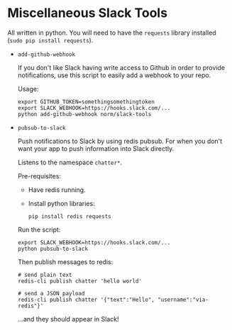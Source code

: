 Miscellaneous Slack Tools
=========================

All written in python. You will need to have the `requests` library installed
(`sudo pip install requests`).


*   `add-github-webhook`

    If you don't like Slack having write access to Github in order to provide
    notifications, use this script to easily add a webhook to your repo.

    Usage:

        export GITHUB_TOKEN=somethingsomethingtoken
        export SLACK_WEBHOOK=https://hooks.slack.com/...
        python add-github-webhook norm/slack-tools


*   `pubsub-to-slack`

    Push notifications to Slack by using redis pubsub. For when you don't
    want your app to push information into Slack directly.

    Listens to the namespace `chatter*`.

    Pre-requisites:

    *   Have redis running.

    *   Install python libraries:

            pip install redis requests

    Run the script:

        export SLACK_WEBHOOK=https://hooks.slack.com/...
        python pubsub-to-slack

    Then publish messages to redis:

        # send plain text
        redis-cli publish chatter 'hello world'

        # send a JSON payload
        redis-cli publish chatter '{"text":"Hello", "username":"via-redis"}'

    ...and they should appear in Slack!
